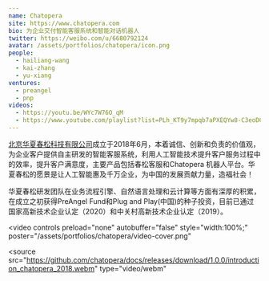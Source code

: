 ```yaml
---
name: Chatopera
site: https://www.chatopera.com
bio: 为企业交付智能客服系统和智能对话机器人
twitter: https://weibo.com/u/6680792124
avatar: /assets/portfolios/chatopera/icon.png
people:
  - hailiang-wang
  - kai-zhang
  - yu-xiang
ventures:
  - preangel
  - pnp
videos:
  - https://youtu.be/WYc7W76O_qM
  - https://www.youtube.com/playlist?list=PLh_KT9y7mpqb7aPXEQYw8-C3eoDCgI1Jh
---
```


[北京华夏春松科技有限公司](https://www.chatopera.com)成立于2018年6月，本着诚信、创新和负责的价值观，为企业客户提供自主研发的智能客服系统，利用人工智能技术提升客户服务过程中的效率，提升客户满意度，主要产品包括春松客服和Chatopera 机器人平台。华夏春松的愿景是让人工智能惠及千万企业，为中国的发展贡献力量，造福社会！

华夏春松研发团队在业务流程引擎、自然语言处理和云计算等方面有深厚的积累，在成立之初获得PreAngel Fund和Plug and Play(中国)的种子投资，目前已通过国家高新技术企业认定（2020）和中关村高新技术企业认定（2019）。

<video
  controls preload="none" autobuffer="false"
  style="width:100%;"
  poster="/assets/portfolios/chatopera/video-cover.png"
>
  <source
    src="https://github.com/chatopera/docs/releases/download/1.0.0/introduction_chatopera_2018.webm"
    type="video/webm"
  >
</video>
